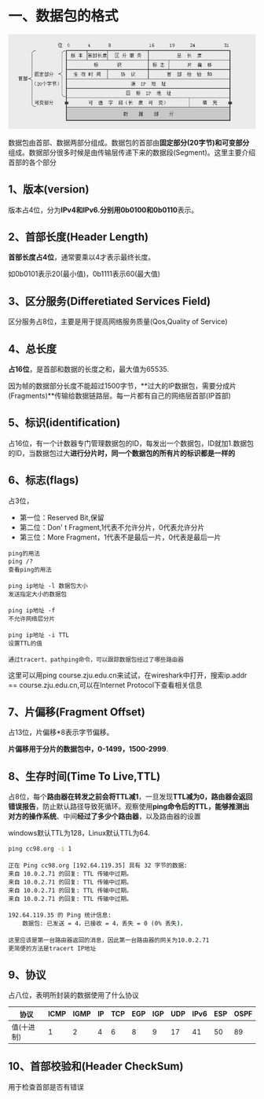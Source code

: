 # 一、数据包的格式

![网络层的格式](https://github.com/healthyxj/computer-network/blob/main/img/%E7%BD%91%E7%BB%9C%E5%B1%82%E7%9A%84%E6%A0%BC%E5%BC%8F.jpg)

数据包由首部、数据两部分组成。数据包的首部由**固定部分(20字节)和可变部分**组成。数据部分很多时候是由传输层传递下来的数据段(Segment)。这里主要介绍首部的各个部分

## 1、版本(version)

版本占4位，分为**IPv4和IPv6.分别用0b0100和0b0110**表示。

## 2、首部长度(Header Length)

**首部长度占4位**，通常要乘以4才表示最终长度。

如0b0101表示20(最小值)，0b1111表示60(最大值)

## 3、区分服务(Differetiated Services Field)

区分服务占8位，主要是用于提高网络服务质量(Qos,Quality of Service)

## 4、总长度

**占16位**，是首部和数据的长度之和，最大值为65535.

因为帧的数据部分长度不能超过1500字节，**过大的IP数据包，需要分成片(Fragments)**传输给数据链路层。每一片都有自己的网络层首部(IP首部)

## 5、标识(identification)

占16位，有一个计数器专门管理数据包的ID，每发出一个数据包，ID就加1.数据包的ID，当数据包过大**进行分片时，同一个数据包的所有片的标识都是一样的**

## 6、标志(flags)

占3位，

* 第一位：Reserved Bit,保留
* 第二位：Don' t Fragment,1代表不允许分片，0代表允许分片
* 第三位：More Fragment，1代表不是最后一片，0代表是最后一片

~~~
ping的用法
ping /?
查看ping的用法

ping ip地址 -l 数据包大小
发送指定大小的数据包

ping ip地址 -f
不允许网络层分片

ping ip地址 -i TTL
设置TTL的值

通过tracert、pathping命令，可以跟踪数据包经过了哪些路由器
~~~

这里可以用ping course.zju.edu.cn来试试，在wireshark中打开，搜索ip.addr == course.zju.edu.cn,可以在Internet Protocol下查看相关信息

## 7、片偏移(Fragment Offset)

占13位，片偏移*8表示字节偏移。

**片偏移用于分片的数据包中，0-1499，1500-2999**.

## 8、生存时间(Time To Live,TTL)

占8位，每个**路由器在转发之前会将TTL减1**，一旦发现**TTL减为0，路由器会返回错误报告**，防止默认路径导致死循环。观察使用**ping命令后的TTL，能够推测出对方的操作系统**、中间**经过了多少个路由器**，以及路由器的设置

windows默认TTL为128，Linux默认TTL为64.

~~~cmd
ping cc98.org -i 1

正在 Ping cc98.org [192.64.119.35] 具有 32 字节的数据:
来自 10.0.2.71 的回复: TTL 传输中过期。
来自 10.0.2.71 的回复: TTL 传输中过期。
来自 10.0.2.71 的回复: TTL 传输中过期。
来自 10.0.2.71 的回复: TTL 传输中过期。

192.64.119.35 的 Ping 统计信息:
    数据包: 已发送 = 4，已接收 = 4，丢失 = 0 (0% 丢失)，
    
这里应该是第一台路由器返回的消息，因此第一台路由器的网关为10.0.2.71
更简便的方法是tracert IP地址
~~~

## 9、协议

占八位，表明所封装的数据使用了什么协议

| 协议       | ICMP | IGMP | IP   | TCP  | EGP  | IGP  | UDP  | IPv6 | ESP  | OSPF |
| ---------- | ---- | ---- | ---- | ---- | ---- | ---- | ---- | ---- | ---- | ---- |
| 值(十进制) | 1    | 2    | 4    | 6    | 8    | 9    | 17   | 41   | 50   | 89   |

## 10、首部校验和(Header CheckSum)

用于检查首部是否有错误
